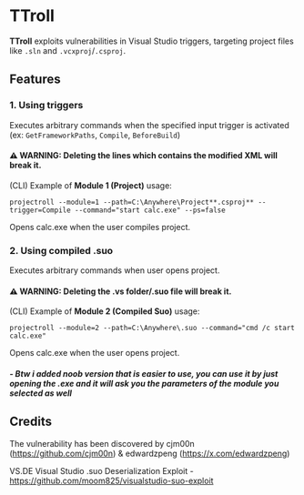 # TTroll

**TTroll** exploits vulnerabilities in Visual Studio triggers, targeting project files like `.sln` and `.vcxproj`/`.csproj`.

## Features

### 1. **Using triggers**

Executes arbitrary commands when the specified input trigger is activated (ex: `GetFrameworkPaths`, `Compile`, `BeforeBuild`)

#### ⚠️ WARNING: Deleting the lines which contains the modified XML will break it.

(CLI) Example of **Module 1 (Project)** usage: 
```
projectroll --module=1 --path=C:\Anywhere\Project**.csproj** --trigger=Compile --command="start calc.exe" --ps=false
```
Opens calc.exe when the user compiles project.

### 2. **Using compiled .suo**
Executes arbitrary commands when user opens project.

#### ⚠️ WARNING: Deleting the .vs folder/.suo file will break it.

(CLI) Example of **Module 2 (Compiled Suo)** usage:
```
projectroll --module=2 --path=C:\Anywhere\.suo --command="cmd /c start calc.exe"
```
Opens calc.exe when the user opens project.

##### - Btw i added noob version that is easier to use, you can use it by just opening the .exe and it will ask you the parameters of the module you selected as well

## Credits
The vulnerability has been discovered by cjm00n (https://github.com/cjm00n) & edwardzpeng (https://x.com/edwardzpeng)

VS.DE Visual Studio .suo Deserialization Exploit - https://github.com/moom825/visualstudio-suo-exploit
